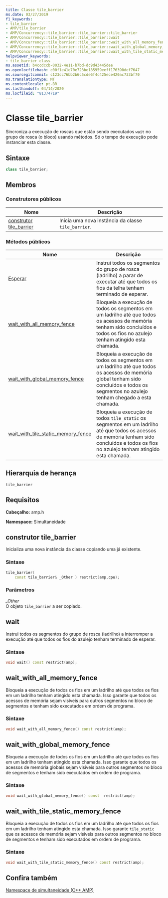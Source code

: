 ```yaml
---
title: Classe tile_barrier
ms.date: 03/27/2019
f1_keywords:
- tile_barrier
- AMP/tile_barrier
- AMP/Concurrency::tile_barrier::tile_barrier::tile_barrier
- AMP/Concurrency::tile_barrier::tile_barrier::wait
- AMP/Concurrency::tile_barrier::tile_barrier::wait_with_all_memory_fence
- AMP/Concurrency::tile_barrier::tile_barrier::wait_with_global_memory_fence
- AMP/Concurrency::tile_barrier::tile_barrier::wait_with_tile_static_memory_fence
helpviewer_keywords:
- tile_barrier class
ms.assetid: b4ccdccb-0032-4e11-b7bd-dc9d43445dee
ms.openlocfilehash: c00f1e41e70e723be185959eeff176390def7647
ms.sourcegitcommit: c123cc76bb2b6c5cde6f4c425ece420ac733bf70
ms.translationtype: MT
ms.contentlocale: pt-BR
ms.lasthandoff: 04/14/2020
ms.locfileid: "81374719"
---
```

# <a name="tile_barrier-class"></a>Classe tile_barrier

Sincroniza a execução de roscas que estão sendo executados `wait` no grupo de rosca (o bloco) usando métodos. Só o tempo de execução pode instanciar esta classe.

## <a name="syntax"></a>Sintaxe

```cpp
class tile_barrier;
```

## <a name="members"></a>Membros

### <a name="public-constructors"></a>Construtores públicos

|Nome|Descrição|
|----------|-----------------|
|[construtor tile_barrier](#ctor)|Inicia uma nova instância da classe `tile_barrier`.|

### <a name="public-methods"></a>Métodos públicos

|Nome|Descrição|
|----------|-----------------|
|[Esperar](#wait)|Instrui todos os segmentos do grupo de rosca (ladrilho) a parar de executar até que todos os fios da telha tenham terminado de esperar.|
|[wait_with_all_memory_fence](#wait_with_all_memory_fence)|Bloqueia a execução de todos os segmentos em um ladrilho até que todos os acessos de memória tenham sido concluídos e todos os fios no azulejo tenham atingido esta chamada.|
|[wait_with_global_memory_fence](#wait_with_global_memory_fence)|Bloqueia a execução de todos os segmentos em um ladrilho até que todos os acessos de memória global tenham sido concluídos e todos os segmentos no azulejo tenham chegado a esta chamada.|
|[wait_with_tile_static_memory_fence](#wait_with_tile_static_memory_fence)|Bloqueia a execução de todos `tile_static` os segmentos em um ladrilho até que todos os acessos de memória tenham sido concluídos e todos os fios no azulejo tenham atingido esta chamada.|

## <a name="inheritance-hierarchy"></a>Hierarquia de herança

`tile_barrier`

## <a name="requirements"></a>Requisitos

**Cabeçalho:** amp.h

**Namespace:** Simultaneidade

## <a name="tile_barrier-constructor"></a><a name="ctor"></a>construtor tile_barrier

Inicializa uma nova instância da classe copiando uma já existente.

### <a name="syntax"></a>Sintaxe

```cpp
tile_barrier(
    const tile_barrier& _Other ) restrict(amp,cpu);
```

### <a name="parameters"></a>Parâmetros

*_Other*<br/>
O objeto `tile_barrier` a ser copiado.

## <a name="wait"></a>wait

Instrui todos os segmentos do grupo de rosca (ladrilho) a interromper a execução até que todos os fios do azulejo tenham terminado de esperar.

### <a name="syntax"></a>Sintaxe

```cpp
void wait() const restrict(amp);
```

## <a name="wait_with_all_memory_fence"></a><a name="wait_with_all_memory_fence"></a>wait_with_all_memory_fence

Bloqueia a execução de todos os fios em um ladrilho até que todos os fios em um ladrilho tenham atingido esta chamada. Isso garante que todos os acessos de memória sejam visíveis para outros segmentos no bloco de segmentos e tenham sido executados em ordem de programa.

### <a name="syntax"></a>Sintaxe

```cpp
void wait_with_all_memory_fence() const restrict(amp);
```

## <a name="a-namewait_with_global_memory_fence-wait_with_global_memory_fence"></a><a name="wait_with_global_memory_fence">wait_with_global_memory_fence

Bloqueia a execução de todos os fios em um ladrilho até que todos os fios em um ladrilho tenham atingido esta chamada. Isso garante que todos os acessos de memória globais sejam visíveis para outros segmentos no bloco de segmentos e tenham sido executados em ordem de programa.

### <a name="syntax"></a>Sintaxe

```cpp
void wait_with_global_memory_fence() const  restrict(amp);
```

## <a name="a-namewait_with_tile_static_memory_fence-wait_with_tile_static_memory_fence"></a><a name="wait_with_tile_static_memory_fence">wait_with_tile_static_memory_fence

Bloqueia a execução de todos os fios em um ladrilho até que todos os fios em um ladrilho tenham atingido esta chamada. Isso garante `tile_static` que os acessos de memória sejam visíveis para outros segmentos no bloco de segmentos e tenham sido executados em ordem de programa.

### <a name="syntax"></a>Sintaxe

```cpp
void wait_with_tile_static_memory_fence() const restrict(amp);
```

## <a name="see-also"></a>Confira também

[Namespace de simultaneidade (C++ AMP)](concurrency-namespace-cpp-amp.md)
